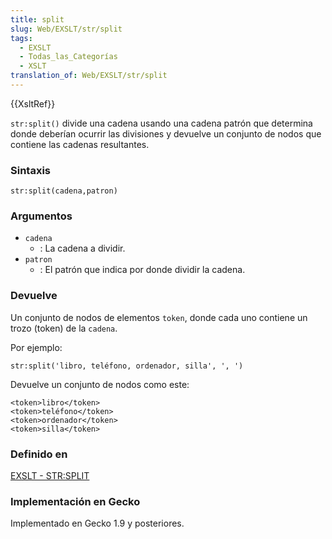 ```yaml
---
title: split
slug: Web/EXSLT/str/split
tags:
  - EXSLT
  - Todas_las_Categorías
  - XSLT
translation_of: Web/EXSLT/str/split
---
```

{{XsltRef}}

`str:split()` divide una cadena usando una cadena patrón que determina donde deberían ocurrir las divisiones y devuelve un conjunto de nodos que contiene las cadenas resultantes.

### Sintaxis

```
str:split(cadena,patron)
```

### Argumentos

- `cadena`
  - : La cadena a dividir.
- `patron`
  - : El patrón que indica por donde dividir la cadena.

### Devuelve

Un conjunto de nodos de elementos `token`, donde cada uno contiene un trozo (token) de la `cadena`.

Por ejemplo:

```
str:split('libro, teléfono, ordenador, silla', ', ')
```

Devuelve un conjunto de nodos como este:

```
<token>libro</token>
<token>teléfono</token>
<token>ordenador</token>
<token>silla</token>
```

### Definido en

[EXSLT - STR:SPLIT](http://www.exslt.org/str/functions/split/index.html)

### Implementación en Gecko

Implementado en Gecko 1.9 y posteriores.
